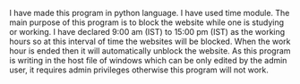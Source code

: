 I have made this program in python language. I have used time module. The main purpose of this program is to block the website while one is studying or working. I have declared 9:00 am (IST) to 15:00 pm (IST) as the working hours so at this interval of time the websites will be blocked. When the work hour is ended then it will automatically unblock the website. As this program is writing in the host file of windows which can be only edited by the admin user, it requires admin privileges otherwise this program will not work.
